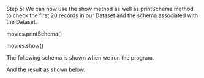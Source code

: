 
Step 5: We can now use the show method as well as printSchema method to check the first 20 records in our Dataset and the schema associated with the Dataset.

movies.printSchema()

movies.show()

 


The following schema is shown when we run the program.

 

And the result as shown below.

 
